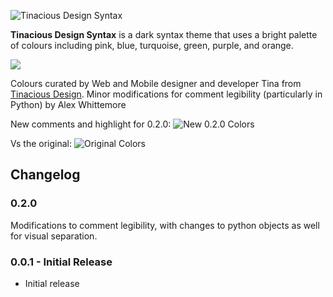 ![Tinacious Design Syntax](https://raw.githubusercontent.com/alexwhittemore/vscode-tinacious-design-syntax-alexw/master/images/tinacious-design-syntax.png)

**Tinacious Design Syntax** is a dark syntax theme that uses a bright palette of colours including pink, blue, turquoise, green, purple, and orange.

![](https://raw.githubusercontent.com/alexwhittemore/vscode-tinacious-design-syntax-alexw/master/images/tinacious-design-syntax-swatches.png)

Colours curated by Web and Mobile designer and developer Tina from [Tinacious Design](http://tinaciousdesign.com). Minor modifications for comment legibility (particularly in Python) by Alex Whittemore

New comments and highlight for 0.2.0:
![New 0.2.0 Colors](https://raw.githubusercontent.com/alexwhittemore/vscode-tinacious-design-syntax-alexw/master/images/01-python.PNG)

Vs the original:
![Original Colors](https://raw.githubusercontent.com/alexwhittemore/vscode-tinacious-design-syntax-alexw/master/images/02-python-old-theme.PNG)

## Changelog

### 0.2.0
Modifications to comment legibility, with changes to python objects as well for visual separation.

### 0.0.1 - Initial Release
- Initial release
